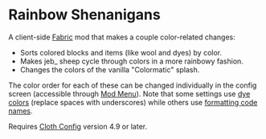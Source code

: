 # Rainbow Shenanigans

A client-side [Fabric](https://fabricmc.net/) mod that makes a couple color-related changes:
- Sorts colored blocks and items (like wool and dyes) by color.
- Makes jeb_ sheep cycle through colors in a more rainbowy fashion.
- Changes the colors of the vanilla "Colormatic" splash.

The color order for each of these can be changed individually in the config screen (accessible through [Mod Menu](https://www.curseforge.com/minecraft/mc-mods/modmenu)). Note that some settings use [dye colors](https://minecraft.fandom.com/wiki/Dye#Color_values) (replace spaces with underscores) while others use [formatting code names](https://minecraft.fandom.com/wiki/Formatting_codes#Color_codes).

Requires [Cloth Config](https://www.curseforge.com/minecraft/mc-mods/cloth-config) version 4.9 or later.
